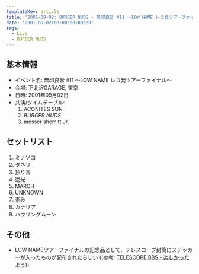 ```yaml
---
templateKey: article
title: '2001-09-02: BURGER NUDS - 無印良音 #11 ～LOW NAME レコ発ツアーファイナル～ at 下北沢GARAGE'
date: '2001-09-02T00:00:00+09:00'
tags:
  - Live
  - BURGER NUDS
---
```

## 基本情報

* イベント名: 無印良音 #11 ～LOW NAME レコ発ツアーファイナル～
* 会場: 下北沢GARAGE, 東京
* 日時: 2001年09月02日
* 共演/タイムテーブル:
  1. ACONITES SUN
  1. *BURGER NUDS*
  1. messer shcmitt Jr.

## セットリスト

1. ミナソコ
1. タネリ
1. 独り言
1. 逆光
1. MARCH
1. UNKNOWN
1. 歪み
1. カナリア
1. ハウリングムーン

## その他

* LOW NAMEツアーファイナルの記念品として、テレスコープ封筒にステッカーが入ったものが配布されたらしい ((参考: [TELESCOPE BBS - 楽しかったよう](https://web.archive.org/web/20020723032803/http://telescope-label.com/cx/htm/wwwboard/messages/259.html)))
